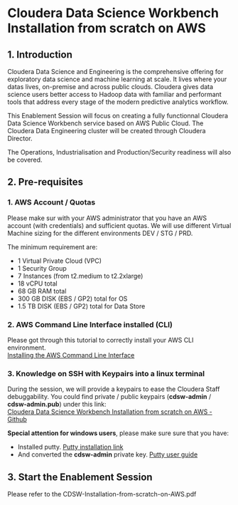 # Cloudera Data Science Workbench Installation from scratch on AWS


## 1. Introduction

Cloudera Data Science and Engineering is the comprehensive offering for exploratory data science and machine learning at scale. It lives where your datas lives, on-premise and across public clouds. Cloudera gives data science users better access to Hadoop data with familiar and performant tools that address every stage of the modern predictive analytics workflow.  

This Enablement Session will focus on creating a fully functionnal Cloudera Data Science Workbench service based on AWS Public Cloud. The Cloudera Data Engineering cluster will be created through Cloudera Director. 

The Operations, Industrialisation and Production/Security readiness will also be covered.


## 2. Pre-requisites

### 1. AWS Account / Quotas

Please make sur with your AWS administrator that you have an AWS account (with credentials) and sufficient quotas.
We will use different Virtual Machine sizing for the different environments DEV / STG / PRD.  

The minimum requirement are:  
* 1 Virtual Private Cloud (VPC)  
* 1 Security Group  
* 7 Instances (from t2.medium to t2.2xlarge)  
* 18 vCPU total  
* 68 GB RAM total  
* 300 GB DISK (EBS / GP2) total for OS  
* 1.5 TB  DISK (EBS / GP2) total for Data Store

### 2. AWS Command Line Interface installed (CLI)

Please got through this tutorial to correctly install your AWS CLI environment.  
[Installing the AWS Command Line Interface](http://docs.aws.amazon.com/cli/latest/userguide/installing.html) 

### 3. Knowledge on SSH with Keypairs into a linux terminal

During the session, we will provide a keypairs to ease the Cloudera Staff debuggability. You could find private / public keypairs (**cdsw-admin** / **cdsw-admin.pub**) under this link:  
[Cloudera Data Science Workbench Installation from scratch on AWS - Github](https://github.com/heibalvin/Cloudera-Data-Science-Workbench-Installation-from-scratch-on-AWS)

**Special attention for windows users**, please make sure sure that you have:  
* Installed putty. [Putty installation link](https://www.chiark.greenend.org.uk/~sgtatham/putty/)  
* And converted the **cdsw-admin** private key. [Putty user guide](http://docs.aws.amazon.com/AWSEC2/latest/UserGuide/putty.html#putty-private-key)

## 3. Start the Enablement Session

Please refer to the CDSW-Installation-from-scratch-on-AWS.pdf
